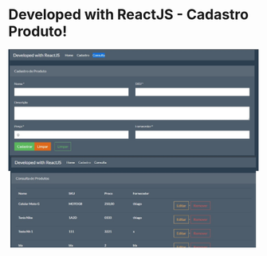 # Developed with ReactJS - Cadastro Produto!
![SistemaCadastro](src/assets/img/SistemaCadastro.jpg)
